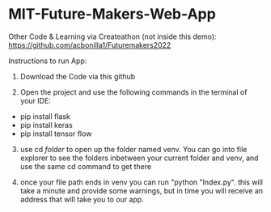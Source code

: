 # MIT-Future-Makers-Web-App

Other Code & Learning via Createathon (not inside this demo): https://github.com/acbonilla1/Futuremakers2022

Instructions to run App:

1) Download the Code via this github

2) Open the project and use the following commands in the terminal of your IDE:
  - pip install flask
  - pip install keras
  - pip install tensor flow
  
3) use cd *folder* to open up the folder named venv. You can go into file explorer to see the folders inbetween your current folder and venv, and use the same cd command to get there

4) once your file path ends in venv you can run "python "Index.py". this will take a minute and provide some warnings, but in time you will receive an address that will take you to our app.
